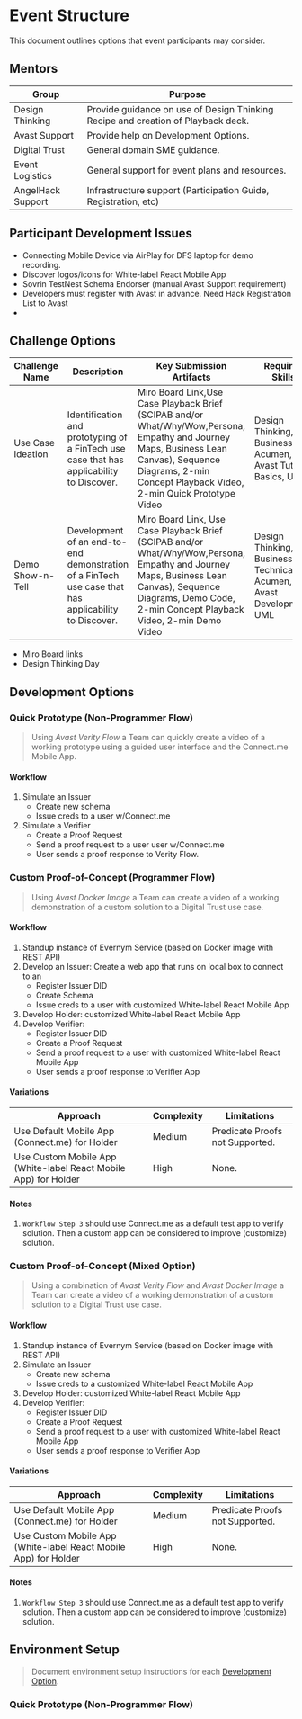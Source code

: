 # Event Structure
This document outlines options that event participants may consider.

## Mentors

| Group | Purpose | 
| --- | --- | 
| Design Thinking | Provide guidance on use of Design Thinking Recipe and creation of Playback deck. |
| Avast Support | Provide help on Development Options. |
| Digital Trust | General domain SME guidance. |
| Event Logistics | General support for event plans and resources. |
| AngelHack Support | Infrastructure support (Participation Guide, Registration, etc)

## Participant Development Issues
* Connecting Mobile Device via AirPlay for DFS laptop for demo recording. 
* Discover logos/icons for White-label React Mobile App
* Sovrin TestNest Schema Endorser (manual Avast Support requirement)
* Developers must register with Avast in advance. Need Hack Registration List to Avast
* 


## Challenge Options

| Challenge Name | Description | Key Submission Artifacts | Required Skills |
| --- | --- | --- | --- | 
| Use Case Ideation | Identification and prototyping of a FinTech use case that has applicability to Discover. | Miro Board Link,Use Case Playback Brief (SCIPAB and/or What/Why/Wow,Persona, Empathy and Journey Maps, Business Lean Canvas), Sequence Diagrams, 2-min Concept Playback Video, 2-min Quick Prototype Video | Design Thinking, Business Acumen, Avast Tutorial Basics, UML |
| Demo Show-n-Tell | Development of an end-to-end demonstration of a FinTech use case that has applicability to Discover. | Miro Board Link, Use Case Playback Brief (SCIPAB and/or What/Why/Wow,Persona, Empathy and Journey Maps, Business Lean Canvas), Sequence Diagrams,  Demo Code, 2-min Concept Playback Video, 2-min Demo Video | Design Thinking, Business and Technical Acumen, Avast Development, UML |

* Miro Board links
* Design Thinking Day 

## Development Options

### Quick Prototype (Non-Programmer Flow)
> Using *Avast Verity Flow* a Team can quickly create a video of a working prototype using a guided user interface and the Connect.me Mobile App. 

#### Workflow
1. Simulate an Issuer
   * Create new schema
   * Issue creds to a user w/Connect.me
2. Simulate a Verifier
   * Create a Proof Request
   * Send a proof request to a user user w/Connect.me
   * User sends a proof response to Verity Flow. 

  
### Custom Proof-of-Concept (Programmer Flow)
> Using *Avast Docker Image* a Team can create a video of a working demonstration of a custom solution to a Digital Trust use case.  

#### Workflow
1. Standup instance of Evernym Service (based on Docker image with REST API)
2. Develop an Issuer:  Create a web app that runs on local box to connect to an 
   * Register Issuer DID
   * Create Schema
   * Issue creds to a user with customized White-label React Mobile App
3. Develop Holder: customized White-label React Mobile App
4. Develop Verifier: 
   * Register Issuer DID
   * Create a Proof Request
   * Send a proof request to a user with customized White-label React Mobile App
   * User sends a proof response to Verifier App

#### Variations
| Approach | Complexity | Limitations |
| --- | --- | --- | 
| Use Default Mobile App (Connect.me) for Holder | Medium | Predicate Proofs not Supported. | 
| Use Custom Mobile App (White-label React Mobile App) for Holder | High | None. | 

#### Notes
1. ```Workflow Step 3``` should use Connect.me as a default test app to verify solution. Then a custom app can be considered to improve (customize) solution. 

### Custom Proof-of-Concept (Mixed Option)
> Using a combination of *Avast Verity Flow* and *Avast Docker Image* a Team can create a video of a working demonstration of a custom solution to a Digital Trust use case.  

#### Workflow
1. Standup instance of Evernym Service (based on Docker image with REST API)
2. Simulate an Issuer
   * Create new schema
   * Issue creds to a customized White-label React Mobile App
3. Develop Holder: customized White-label React Mobile App
4. Develop Verifier: 
   * Register Issuer DID
   * Create a Proof Request
   * Send a proof request to a user with customized White-label React Mobile App
   * User sends a proof response to Verifier App

#### Variations
| Approach | Complexity | Limitations |
| --- | --- | --- | 
| Use Default Mobile App (Connect.me) for Holder | Medium | Predicate Proofs not Supported. | 
| Use Custom Mobile App (White-label React Mobile App) for Holder | High | None. | 

#### Notes
1. ```Workflow Step 3```  should use Connect.me as a default test app to verify solution. Then a custom app can be considered to improve (customize) solution. 

## Environment Setup
>Document environment setup instructions for each [Development Option](#development-options).

### Quick Prototype (Non-Programmer Flow)